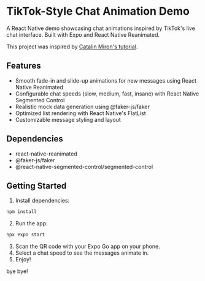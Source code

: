 # TikTok-Style Chat Animation Demo

A React Native demo showcasing chat animations inspired by TikTok's live chat interface. Built with Expo and React Native Reanimated.

This project was inspired by [Catalin Miron's tutorial](https://youtu.be/dFUaYZ_AXcc).

## Features

- Smooth fade-in and slide-up animations for new messages using React Native Reanimated
- Configurable chat speeds (slow, medium, fast, insane) with React Native Segmented Control
- Realistic mock data generation using @faker-js/faker
- Optimized list rendering with React Native's FlatList
- Customizable message styling and layout

## Dependencies

- react-native-reanimated
- @faker-js/faker  
- @react-native-segmented-control/segmented-control

## Getting Started

1. Install dependencies:
```bash
npm install
```
2. Run the app:
```bash
npx expo start
```
3. Scan the QR code with your Expo Go app on your phone.
4. Select a chat speed to see the messages animate in.
5. Enjoy!

bye bye!
